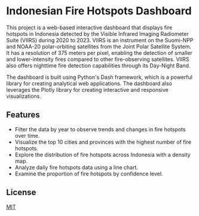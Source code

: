 # Indonesian Fire Hotspots Dashboard

This project is a web-based interactive dashboard that displays fire hotspots in Indonesia detected by the Visible Infrared Imaging Radiometer Suite (VIIRS) during 2020 to 2023. VIIRS is an instrument on the Suomi-NPP and NOAA-20 polar-orbiting satellites from the Joint Polar Satellite System. It has a resolution of 375 meters per pixel, enabling the detection of smaller and lower-intensity fires compared to other fire-observing satellites. VIIRS also offers nighttime fire detection capabilities through its Day-Night Band.

The dashboard is built using Python's Dash framework, which is a powerful library for creating analytical web applications. The dashboard also leverages the Plotly library for creating interactive and responsive visualizations.

## Features
- Filter the data by year to observe trends and changes in fire hotspots over time.
- Visualize the top 10 cities and provinces with the highest number of fire hotspots.
- Explore the distribution of fire hotspots across Indonesia with a density map.
- Analyze daily fire hotspots data using a line chart.
- Examine the proportion of fire hotspots by confidence level.

## License
[MIT](https://choosealicense.com/licenses/mit/)
